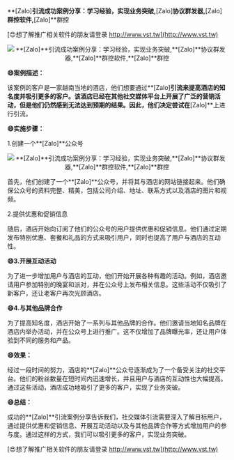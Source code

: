 **[Zalo]**引流成功案例分享：学习经验，实现业务突破,**[Zalo]**协议群发器,**[Zalo]**群控软件,**[Zalo]**群控

[😍想了解推广相关软件的朋友请登录 http://www.vst.tw](http://www.vst.tw)

 <center><img src="https://vst.tw/MP4/tuiguang/png/4.png" alt="**[Zalo]**引流成功案例分享：学习经验，实现业务突破,**[Zalo]**协议群发器,**[Zalo]**群控软件,**[Zalo]**群控"></center>

**😄案例描述：**

该案例的客户是一家越南当地的酒店，他们想要通过**[Zalo]**引流来提高酒店的知名度并吸引更多的客户。该酒店已经在其他社交媒体平台上开展了广泛的营销活动，但是他们仍然感到无法达到预期的结果。因此，他们决定尝试在**[Zalo]**上进行引流。

**😄实施步骤：**

1.创建一个**[Zalo]**公众号

 <center><img src="https://vst.tw/MP4/tuiguang/png/7.png" alt="**[Zalo]**引流成功案例分享：学习经验，实现业务突破,**[Zalo]**协议群发器,**[Zalo]**群控软件,**[Zalo]**群控"></center>

首先，他们创建了一个**[Zalo]**公众号，并将其与酒店的网站链接起来。他们确保公众号的资料完整、精美，包括公司介绍、地址、联系方式以及酒店的图片和视频。

2.提供优惠和促销信息

随后，酒店开始向订阅了他们的公众号的用户提供优惠和促销信息。他们通过定期发布特别优惠、套餐和礼品的方式来吸引用户，同时也提高了用户与酒店的互动性。

**😄3.开展互动活动**

为了进一步增加用户与酒店的互动，他们开始开展各种有趣的活动。例如，酒店邀请用户参加特别的晚宴和派对，并在公众号上发布相关信息。这些活动不仅吸引了新客户，还让老客户再次光顾酒店。

**😄4.与其他品牌合作**

为了提高知名度，酒店开始了一系列与其他品牌的合作。他们邀请当地知名品牌在酒店内举办活动，并在公众号上进行推广。这不仅增加了品牌曝光率，还让用户体验到不同的服务和产品。

**😄效果：**

经过一段时间的努力，酒店的**[Zalo]**公众号逐渐成为了一个备受关注的社交平台。他们的粉丝数量在短时间内迅速增长，并且用户与酒店的互动性也大幅提高。通过这些活动，酒店成功地吸引了更多的客户，实现了业务突破。

**😄总结：**

成功的**[Zalo]**引流案例分享告诉我们，社交媒体引流需要深入了解目标用户，通过提供优惠和促销信息、开展互动活动以及与其他品牌合作等方式增加用户的参与度。通过这样的方式，我们可以吸引更多的客户，实现业务突破。

[😍想了解推广相关软件的朋友请登录 http://www.vst.tw](http://www.vst.tw)



